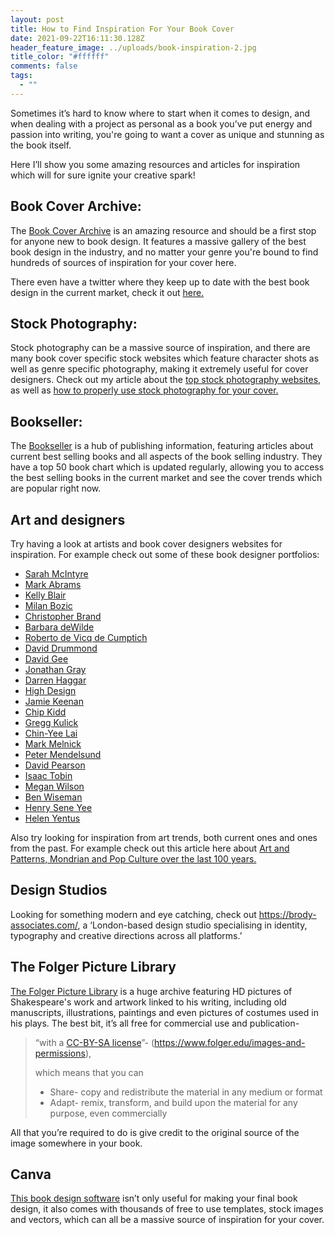 ```yaml
---
layout: post
title: How to Find Inspiration For Your Book Cover
date: 2021-09-22T16:11:30.128Z
header_feature_image: ../uploads/book-inspiration-2.jpg
title_color: "#ffffff"
comments: false
tags:
  - ""
---
```

<!--StartFragment-->

Sometimes it’s hard to know where to start when it comes to design, and when dealing with a project as personal as a book you’ve put energy and passion into writing, you're going to want a cover as unique and stunning as the book itself.

Here I’ll show you some amazing resources and articles for inspiration which will for sure ignite your creative spark!

## Book Cover Archive: 

The [Book Cover Archive](http://bookcoverarchive.com/) is an amazing resource and should be a first stop for anyone new to book design. It features a massive gallery of the best book design in the industry, and no matter your genre you're bound to find hundreds of sources of inspiration for your cover here.

There even have a twitter where they keep up to date with the best book design in the current market, check it out [here.](https://twitter.com/CoverArchive?s=20)

## Stock Photography: 

Stock photography can be a massive source of inspiration, and there are many book cover specific stock websites which feature character shots as well as genre specific photography, making it extremely useful for cover designers. Check out my article about the [top stock photography websites](https://threeseconds.netlify.app/2021/09/22/top-20-best-stock-photo-websites-that-you-can-use-for-your-cover/), as well as [how to properly use stock photography for your cover.](https://threeseconds.netlify.app/2021/09/22/how-to-properly-use-stock-photos-for-your-book-cover/)

## Bookseller:

The [Bookseller](https://www.thebookseller.com/book-charts) is a hub of publishing information, featuring articles about current best selling books and all aspects of the book selling industry. They have a top 50 book chart which is updated regularly, allowing you to access the best selling books in the current market and see the cover trends which are popular right now.

## Art and designers 

Try having a look at artists and book cover designers websites for inspiration. For example check out some of these book designer portfolios: 

* [Sarah McIntyre](http://jabberworks.co.uk/books/)
* [Mark Abrams](https://markabramsbookdesign.com/)
* [Kelly Blair](http://www.kellyblair.com/)
* [Milan Bozic](http://milanbozic.com/)
* [Christopher Brand](http://christopher-brand.com/)
* [Barbara deWilde](http://barbaradewilde.com/)
* [Roberto de Vicq de Cumptich](http://devicq.com/)
* [David Drummond](http://www.daviddrummond.blogspot.com/)
* [David Gee](http://davidgeebookdesign.tumblr.com/)
* [Jonathan Gray](http://gray318.com/)
* [Darren Haggar](http://www.dhaggar.com/)
* [High Design](http://www.highdzn.com/)
* [Jamie Keenan](http://www.keenandesign.com/)
* [Chip Kidd](http://chipkidd.com/)
* [Gregg Kulick](http://kulickdesign.com/)
* [Chin-Yee Lai](http://chinyeelai.com/)
* [Mark Melnick](http://www.markmelnick.com/)
* [Peter Mendelsund](http://mendelsund.com/)
* [David Pearson](http://www.davidpearsondesign.com/)
* [Isaac Tobin](http://www.isaactobin.com/)
* [Megan Wilson](http://mybookcovers.blogspot.com/)
* [Ben Wiseman](http://ben-wiseman.com/)
* [Henry Sene Yee](http://henryseneyee.blogspot.com/)
* [Helen Yentus](http://helenyentus.com/)

Also try looking for inspiration from art trends, both current ones and ones from the past. For example check out this article here about [](https://www.sleek-mag.com/article/mondrian-100-years/)[Art and Patterns, Mondrian and Pop Culture over the last 100 years.](https://www.sleek-mag.com/article/mondrian-100-years/)

## Design Studios

Looking for something modern and eye catching, check out <https://brody-associates.com/>, a ‘London-based design studio specialising in identity, typography and creative directions across all platforms.’

## The Folger Picture Library

[The Folger Picture Library](https://www.folger.edu/shakespeares-works) is a huge archive featuring HD pictures of Shakespeare's work and artwork linked to his writing, including old manuscripts, illustrations, paintings and even pictures of costumes used in his plays. The best bit, it’s all free for commercial use and publication-

> “with a [CC-BY-SA license](https://creativecommons.org/licenses/by-sa/4.0/)”- (<https://www.folger.edu/images-and-permissions>), 
>
> which means that you can
>
> * Share- copy and redistribute the material in any medium or format
> * Adapt- remix, transform, and build upon the material for any purpose, even commercially

All that you’re required to do is give credit to the original source of the image somewhere in your book.

## Canva

[This book design software](https://www.canva.com/) isn’t only useful for making your final book design, it also comes with thousands of free to use templates, stock images and vectors, which can all be a massive source of inspiration for your cover.

<!--EndFragment-->